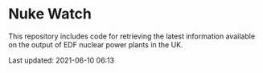 # Nuke Watch

This repository includes code for retrieving the latest information available on the output of EDF nuclear power plants in the UK.

Last updated: 2021-06-10 06:13